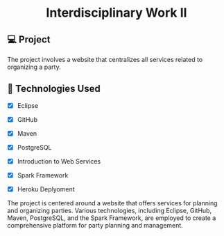 <h1 align="center">
  Interdisciplinary Work II
</h1>


## 💻 Project
The project involves a website that centralizes all services related to organizing a party.

## 🔨 Technologies Used

- [X] Eclipse
- [X] GitHub
- [X] Maven
- [X] PostgreSQL
- [X] Introduction to Web Services
- [X] Spark Framework
- [X] Heroku Deplyoment


The project is centered around a website that offers services for planning and organizing parties. Various technologies, including Eclipse, GitHub, Maven, PostgreSQL, and the Spark Framework, are employed to create a comprehensive platform for party planning and management.
